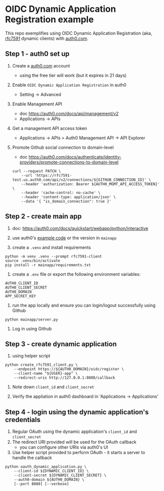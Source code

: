 # OIDC Dynamic Application Registration example

This repo exemplifies using OIDC Dynamic Application Registration (aka, [rfc7591](https://datatracker.ietf.org/doc/html/rfc7591) dynamic clients) with [auth0.com](https://auth0.com/).

## Step 1 - auth0 set up

1. Create a [auth0.com](https://auth0.com/) account
   * using the free tier will work (but it expires in 21 days)

1. Enable `OIDC Dynamic Application Registration` in auth0
   * Setting -> Advanced

1. Enable Management API
   * doc https://auth0.com/docs/api/management/v2
   * Applications -> APIs

1. Get a management API access token
   * Applications -> APIs > Auth0 Management API -> API Explorer

1. Promote Github social connection to domain-level
   * doc https://auth0.com/docs/authenticate/identity-providers/promote-connections-to-domain-level
    ```
    curl --request PATCH \
        --url 'https://rfc7591-test.us.auth0.com/api/v2/connections/${GITHUB_CONNECTION_ID}' \
        --header 'authorization: Bearer ${AUTH0_MGMT_API_ACCESS_TOKEN}' \
        --header 'cache-control: no-cache' \
        --header 'content-type: application/json' \
        --data '{ "is_domain_connection": true }'
    ```

## Step 2 - create main app

1. doc: https://auth0.com/docs/quickstart/webapp/python/interactive

1. use auth0's [example code](https://github.com/auth0-samples/auth0-python-web-app/tree/master/01-Login) or the version in `mainapp`

1. create a `.venv` and install requirements
```
python -m venv .venv --prompt rfc7591-client
source .venv/bin/activate
pip install -r mainapp/requirements.txt
```

1. create a `.env` file or export the following environment variables:
```
AUTH0_CLIENT_ID
AUTH0_CLIENT_SECRET
AUTH0_DOMAIN
APP_SECRET_KEY
```

1. run the app locally and ensure you can login/logout successfully using Github
```
python mainapp/server.py
```

1. Log in using Github

## Step 3 - create dynamic application

1. using helper script
```
python create_rfc7591_client.py \
    --endpoint https://${AUTH0_DOMAIN}/oidc/register \
    --client-name "${USER}-app" \
    --redirect-uris http://127.0.0.1:8080/callback
```

1. Note down `client_id` and `client_secret`

1. Verify the appliation in auth0 dashboard in 'Applications -> Applications'


## Step 4 - login using the dynamic application's credentials

1. Regular OAuth using the dynamic application's `client_id` and `client_secret`
1. The redirect URI provided will be used for the OAuth callback
   * you can configure other URIs via auth0's UI
1. Use  helper script provided to perform OAuth - it starts a server to handle the callback
```
python oauth_dynamic_application.py \
    --client-id ${DYNAMIC_CLIENT_ID} \
    --client-secret ${DYNAMIC_CLIENT_SECRET} \
    --auth0-domain ${AUTH0_DOMAIN} \
    [--port 8080] [--verbose]
```
